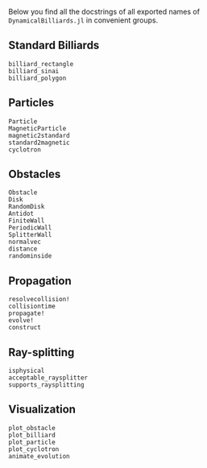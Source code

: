 Below you find all the docstrings of all exported names of `DynamicalBilliards.jl` in convenient groups.

## Standard Billiards

```@docs
billiard_rectangle
billiard_sinai
billiard_polygon
```


## Particles

```@docs
Particle
MagneticParticle
magnetic2standard
standard2magnetic
cyclotron
```

## Obstacles

```@docs
Obstacle
Disk
RandomDisk
Antidot
FiniteWall
PeriodicWall
SplitterWall
normalvec
distance
randominside
```

## Propagation

```@docs
resolvecollision!
collisiontime
propagate!
evolve!
construct
```

## Ray-splitting

```@docs
isphysical
acceptable_raysplitter
supports_raysplitting
```

## Visualization
```@docs
plot_obstacle
plot_billiard
plot_particle
plot_cyclotron
animate_evolution
```

